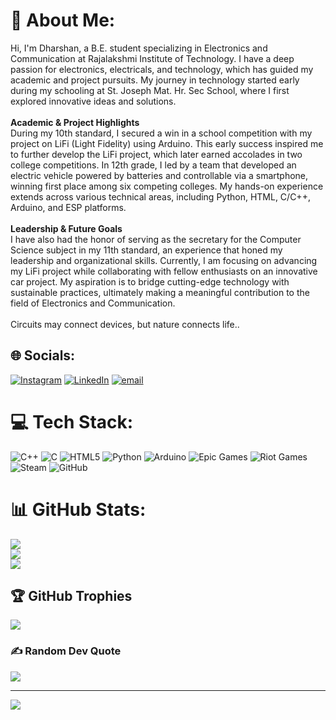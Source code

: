 # 📎 About Me:
Hi, I'm Dharshan, a B.E. student specializing in Electronics and Communication at Rajalakshmi Institute of Technology. I have a deep passion for electronics, electricals, and technology, which has guided my academic and project pursuits. My journey in technology started early during my schooling at St. Joseph Mat. Hr. Sec School, where I first explored innovative ideas and solutions.<br><br>**Academic & Project Highlights**<br>During my 10th standard, I secured a win in a school competition with my project on LiFi (Light Fidelity) using Arduino. This early success inspired me to further develop the LiFi project, which later earned accolades in two college competitions. In 12th grade, I led by a team that developed an electric vehicle powered by batteries and controllable via a smartphone, winning first place among six competing colleges. My hands-on experience extends across various technical areas, including Python, HTML, C/C++, Arduino, and ESP platforms.<br><br>**Leadership & Future Goals**<br>I have also had the honor of serving as the secretary for the Computer Science subject in my 11th standard, an experience that honed my leadership and organizational skills. Currently, I am focusing on advancing my LiFi project while collaborating with fellow enthusiasts on an innovative car project. My aspiration is to bridge cutting-edge technology with sustainable practices, ultimately making a meaningful contribution to the field of Electronics and Communication.<br><br>Circuits may connect devices, but nature connects life..


## 🌐 Socials:
[![Instagram](https://img.shields.io/badge/Instagram-%23E4405F.svg?logo=Instagram&logoColor=white)](https://instagram.com/dharshu.o2) [![LinkedIn](https://img.shields.io/badge/LinkedIn-%230077B5.svg?logo=linkedin&logoColor=white)](https://linkedin.com/in/dharshan-v) [![email](https://img.shields.io/badge/Email-D14836?logo=gmail&logoColor=white)](mailto:dharshu2505.v@gmail.com) 

# 💻 Tech Stack:
![C++](https://img.shields.io/badge/c++-%2300599C.svg?style=plastic&logo=c%2B%2B&logoColor=white) ![C](https://img.shields.io/badge/c-%2300599C.svg?style=plastic&logo=c&logoColor=white) ![HTML5](https://img.shields.io/badge/html5-%23E34F26.svg?style=plastic&logo=html5&logoColor=white) ![Python](https://img.shields.io/badge/python-3670A0?style=plastic&logo=python&logoColor=ffdd54) ![Arduino](https://img.shields.io/badge/-Arduino-00979D?style=plastic&logo=Arduino&logoColor=white) ![Epic Games](https://img.shields.io/badge/epicgames-%23313131.svg?style=plastic&logo=epicgames&logoColor=white) ![Riot Games](https://img.shields.io/badge/riotgames-D32936.svg?style=plastic&logo=riotgames&logoColor=white) ![Steam](https://img.shields.io/badge/steam-%23000000.svg?style=plastic&logo=steam&logoColor=white) ![GitHub](https://img.shields.io/badge/github-%23121011.svg?style=plastic&logo=github&logoColor=white)
# 📊 GitHub Stats:
![](https://github-readme-stats.vercel.app/api?username=Dharshu-o2&theme=blueberry&hide_border=false&include_all_commits=true&count_private=false)<br/>
![](https://github-readme-streak-stats.herokuapp.com/?user=Dharshu-o2&theme=blueberry&hide_border=false)<br/>
![](https://github-readme-stats.vercel.app/api/top-langs/?username=Dharshu-o2&theme=blueberry&hide_border=false&include_all_commits=true&count_private=false&layout=compact)

## 🏆 GitHub Trophies
![](https://github-profile-trophy.vercel.app/?username=Dharshu-o2&theme=transparent&no-frame=false&no-bg=true&margin-w=4)

### ✍️ Random Dev Quote
![](https://quotes-github-readme.vercel.app/api?type=horizontal&theme=merko)

---
[![](https://visitcount.itsvg.in/api?id=Dharshu-o2&icon=4&color=2)](https://visitcount.itsvg.in)

<!-- Proudly created with GPRM ( https://gprm.itsvg.in ) -->
